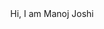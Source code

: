 <div class="wrapper">
    <div class="typing-demo">
      Hi, I am Manoj Joshi
    </div>
</div>
<style>
.wrapper {
  height: 100vh;
  display: grid;
  place-items: center;
}

.typing-demo {
  width: 22ch;
  animation: typing 6s steps(22) infinite, blink 1s step-end infinite;
  white-space: nowrap;
  overflow: hidden;
  border-right: 3px solid;
  font-family: monospace;
  font-size: 2em;
  color:blue;
}

@keyframes typing {
  0%,90%,100% {width: 0}
  20%{width:22ch}  
  80%{width:22ch}
}
    
@keyframes blink {
  50% {
    border-color: transparent
  }
}
</style>
